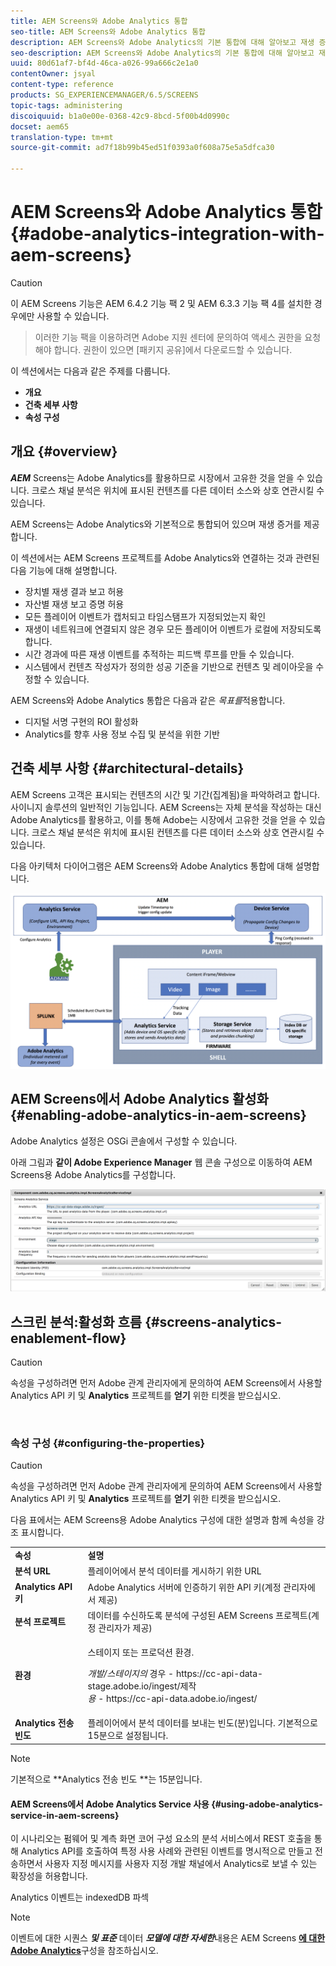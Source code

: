```yaml
---
title: AEM Screens와 Adobe Analytics 통합
seo-title: AEM Screens와 Adobe Analytics 통합
description: AEM Screens와 Adobe Analytics의 기본 통합에 대해 알아보고 재생 증거를 제공하려면 이 페이지를 따르십시오.
seo-description: AEM Screens와 Adobe Analytics의 기본 통합에 대해 알아보고 재생 증거를 제공하려면 이 페이지를 따르십시오.
uuid: 80d61af7-bf4d-46ca-a026-99a666c2e1a0
contentOwner: jsyal
content-type: reference
products: SG_EXPERIENCEMANAGER/6.5/SCREENS
topic-tags: administering
discoiquuid: b1a0e00e-0368-42c9-8bcd-5f00b4d0990c
docset: aem65
translation-type: tm+mt
source-git-commit: ad7f18b99b45ed51f0393a0f608a75e5a5dfca30

---
```



# AEM Screens와 Adobe Analytics 통합 {#adobe-analytics-integration-with-aem-screens}

>[!CAUTION]
>
>이 AEM Screens 기능은 AEM 6.4.2 기능 팩 2 및 AEM 6.3.3 기능 팩 4를 설치한 경우에만 사용할 수 있습니다.

>이러한 기능 팩을 이용하려면 Adobe 지원 센터에 문의하여 액세스 권한을 요청해야 합니다. 권한이 있으면 [패키지 공유]에서 다운로드할 수 있습니다.
>
이 섹션에서는 다음과 같은 주제를 다룹니다.

* **개요**
* **건축 세부 사항**
* **속성 구성**

## 개요 {#overview}

***AEM*** Screens는 Adobe Analytics를 활용하므로 시장에서 고유한 것을 얻을 수 있습니다. 크로스 채널 분석은 위치에 표시된 컨텐츠를 다른 데이터 소스와 상호 연관시킬 수 있습니다.

AEM Screens는 Adobe Analytics와 기본적으로 통합되어 있으며 재생 증거를 제공합니다.

이 섹션에서는 AEM Screens 프로젝트를 Adobe Analytics와 연결하는 것과 관련된 다음 기능에 대해 설명합니다.

* 장치별 재생 결과 보고 허용
* 자산별 재생 보고 증명 허용
* 모든 플레이어 이벤트가 캡처되고 타임스탬프가 지정되었는지 확인
* 재생이 네트워크에 연결되지 않은 경우 모든 플레이어 이벤트가 로컬에 저장되도록 합니다.
* 시간 경과에 따른 재생 이벤트를 추적하는 피드백 루프를 만들 수 있습니다.
* 시스템에서 컨텐츠 작성자가 정의한 성공 기준을 기반으로 컨텐츠 및 레이아웃을 수정할 수 있습니다.

AEM Screens와 Adobe Analytics 통합은 다음과 같은 *목표를*&#x200B;적용합니다.

* 디지털 서명 구현의 ROI 활성화
* Analytics를 향후 사용 정보 수집 및 분석을 위한 기반

## 건축 세부 사항 {#architectural-details}

AEM Screens 고객은 표시되는 컨텐츠의 시간 및 기간(집계됨)을 파악하려고 합니다. 사이니지 솔루션의 일반적인 기능입니다. AEM Screens는 자체 분석을 작성하는 대신 Adobe Analytics를 활용하고, 이를 통해 Adobe는 시장에서 고유한 것을 얻을 수 있습니다. 크로스 채널 분석은 위치에 표시된 컨텐츠를 다른 데이터 소스와 상호 연관시킬 수 있습니다.

다음 아키텍처 다이어그램은 AEM Screens와 Adobe Analytics 통합에 대해 설명합니다.

![screen_shot_2018-09-12at85611am](assets/screen_shot_2018-09-12at85611am.png)

## AEM Screens에서 Adobe Analytics 활성화 {#enabling-adobe-analytics-in-aem-screens}

Adobe Analytics 설정은 OSGi 콘솔에서 구성할 수 있습니다.

아래 그림과 **같이 Adobe Experience Manager** 웹 콘솔 구성으로 이동하여 AEM Screens용 Adobe Analytics를 구성합니다.

![screen_shot_2018-09-04at25550pm](assets/screen_shot_2018-09-04at25550pm.png)

## 스크린 분석:활성화 흐름 {#screens-analytics-enablement-flow}

>[!CAUTION]
속성을 구성하려면 먼저 Adobe 관계 관리자에게 문의하여 AEM Screens에서 사용할 Analytics API 키 및 **Analytics** 프로젝트를 **얻기** 위한 티켓을 받으십시오.

![]()

### 속성 구성 {#configuring-the-properties}

>[!CAUTION]
속성을 구성하려면 먼저 Adobe 관계 관리자에게 문의하여 AEM Screens에서 사용할 Analytics API 키 및 **Analytics** 프로젝트를 **얻기** 위한 티켓을 받으십시오.

다음 표에서는 AEM Screens용 Adobe Analytics 구성에 대한 설명과 함께 속성을 강조 표시합니다.

<table>
 <tbody>
  <tr>
   <td><strong>속성</strong></td>
   <td><strong>설명</strong></td>
  </tr>
  <tr>
   <td><strong>분석 URL</strong></td>
   <td>플레이어에서 분석 데이터를 게시하기 위한 URL<br /> </td>
  </tr>
  <tr>
   <td><strong>Analytics API 키</strong></td>
   <td>Adobe Analytics 서버에 인증하기 위한 API 키(계정 관리자에서 제공)</td>
  </tr>
  <tr>
   <td><strong>분석 프로젝트</strong></td>
   <td>데이터를 수신하도록 분석에 구성된 AEM Screens 프로젝트(계정 관리자가 제공)</td>
  </tr>
  <tr>
   <td><strong>환경</strong></td>
   <td><p>스테이지 또는 프로덕션 환경.</p> <p><em>개발/스테이지의</em> 경우 - https://cc-api-data-stage.adobe.io/ingest/제작<br /> <em>용</em> - https://cc-api-data.adobe.io/ingest/</p> </td>
  </tr>
  <tr>
   <td><strong>Analytics 전송 빈도</strong></td>
   <td>플레이어에서 분석 데이터를 보내는 빈도(분)입니다. 기본적으로 15분으로 설정됩니다.</td>
  </tr>
 </tbody>
</table>

>[!NOTE]
기본적으로 **Analytics 전송 빈도 **는 15분입니다.

#### AEM Screens에서 Adobe Analytics Service 사용 {#using-adobe-analytics-service-in-aem-screens}

이 시나리오는 펌웨어 및 계측 화면 코어 구성 요소의 분석 서비스에서 REST 호출을 통해 Analytics API를 호출하여 특정 사용 사례와 관련된 이벤트를 명시적으로 만들고 전송하면서 사용자 지정 메시지를 사용자 지정 개발 채널에서 Analytics로 보낼 수 있는 확장성을 허용합니다.

Analytics 이벤트는 indexedDB 파섹

>[!NOTE]
이벤트에 대한 시퀀스 ***및 표준*** 데이터 ***모델에 대한 자세한***&#x200B;내용은 AEM Screens **[에 대한 Adobe Analytics](configuring-adobe-analytics-aem-screens.md)**&#x200B;구성을 참조하십시오.

